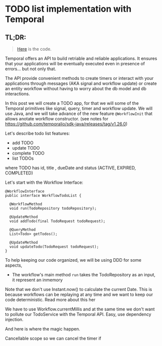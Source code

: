 # TODO list implementation with Temporal

## TL;DR: 
> [Here](https://github.com/antmendoza/antmendoza.github.io_code/blob/main/todolist_with_temporal) is the code.

Temporal offers an API to build retriable and reliable applications. It ensures that 
your applications will be eventually executed even in presence of errors... but not only that. 
 
The API provide convenient methods to create timers or interact with your applications through messages (AKA signal and workflow update)
or create an entity workflow without having to worry about the db model and db interactions.

In this post we will create a TODO app, for that we will some of the Temporal primitives like signal, query, 
timer and workflow update. We will use Java, and we will take advance of the new feature `@WorkflowInit` that 
allows anotate workflow constructor. (see notes for https://github.com/temporalio/sdk-java/releases/tag/v1.26.0)

Let's describe todo list features: 
- add TODO 
- update TODO
- complete TODO
- list TODOs

where TODO has id, title , dueDate and status (ACTIVE, EXPIRED, COMPLETED)

Let's start with the Workflow Interface:

```
@WorkflowInterface
public interface WorkflowTodoList {

  @WorkflowMethod
  void run(TodoRepository todoRepository);

  @UpdateMethod
  void addTodo(final TodoRequest todoRequest);

  @QueryMethod
  List<Todo> getTodos();

  @UpdateMethod
  void updateTodo(TodoRequest todoRequest);
}
```


To help keeping our code organized, we will be using DDD for some aspects, 

- The workflow's main method `run` takes the TodoRepository as an input, it represent an inmemory 


Note that we don't use Instant.now() to calculate the current Date. This is because workflows can be replaying at 
any time and we want to keep our code deterministic. Read more about this her


We have to use Workflow.currentMillis and at the same time we don't want to pollute our TodoService with the Temporal API. 
Easy, use dependency injection. 


And here is where the magic happen. 

Cancellable scope so we can cancel the timer if 






